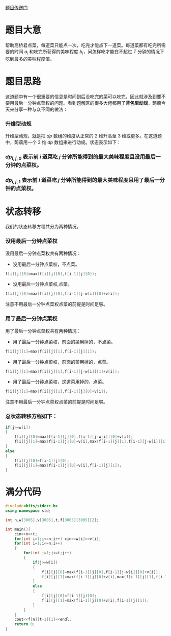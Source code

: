 [题目传送门](https://www.luogu.com.cn/problem/AT_abc145_e)

# 题目大意
帮助高桥君点菜，每道菜只能点一次，吃完才能点下一道菜。每道菜都有吃完所需要的时间 $a_i$ 和吃完所获得的美味程度 $b_i$，问怎样吃才能在不超过 $T$ 分钟的情况下吃到最多的美味程度值。

# 题目思路
这道题中有一个很重要的信息是时间到后没吃完的菜可以吃完，因此就涉及到要不要用最后一分钟点菜权的问题。看到题解区的很多大佬都用了**背包型动规**，蒟蒻今天来分享一种与众不同的做法：

### 升维型动规

升维型动规，就是把 $dp$ 数组的维度从正常的 $2$ 维升高至 $3$ 维或更多。在这道题中，蒟蒻用一个 $3$ 维 $dp$ 数组来进行动规。状态表示如下：

### $dp_{i,j,0}$ 表示前 $i$ 道菜吃 $j$ 分钟所能得到的最大美味程度且没用最后一分钟的点菜权。

### $dp_{i,j,1}$ 表示前 $i$ 道菜吃 $j$ 分钟所能得到的最大美味程度且用了最后一分钟的点菜权。

# 状态转移

我们的状态转移方程共分为两种情况。

### 没用最后一分钟点菜权

没用最后一分钟点菜权共有两种情况：

 - 没用最后一分钟点菜权，不点菜。
```cpp
f[i][j][0]=max(f[i][j][0],f[i-1][j][0]);
```
 - 没用最后一分钟点菜权,点菜。
```cpp
f[i][j][0]=max(f[i][j][0],f[i-1][j-w[i]][0]+v[i]);
```
 
注意不用最后一分钟点菜权点菜的前提是时间足够。

### 用了最后一分钟点菜权

用了最后一分钟点菜权共有两种情况：

 - 用了最后一分钟点菜权，前面的菜用掉的，不点菜。
```cpp
f[i][j][1]=max(f[i][j][1],f[i-1][j][1]);
```
 - 用了最后一分钟点菜权，前面的菜用掉的，点菜。
```cpp
f[i][j][1]=max(f[i][j][1],f[i-1][j-w[i]][1]+v[i]);
```
 - 用了最后一分钟点菜权，这道菜用掉的，点菜。
```cpp
f[i][j][1]=max(f[i][j][1],f[i-1][j][0]+v[i]);
```
注意不用最后一分钟点菜权点菜的前提是时间足够。
 
### 总状态转移方程如下：
```cpp
if(j>=w[i])
{
    f[i][j][0]=max(f[i-1][j][0],f[i-1][j-w[i]][0]+v[i]);
    f[i][j][1]=max(f[i-1][j][0]+v[i],max(f[i-1][j][1],f[i-1][j-w[i]][1]+v[i]));
}
else
{
    f[i][j][0]=f[i-1][j][0];
    f[i][j][1]=max(f[i-1][j][0]+v[i],f[i-1][j][1]);
}
```

# 满分代码
```cpp
#include<bits/stdc++.h>
using namespace std;

int n,w[3005],v[3005],t,f[3005][3005][2];

int main(){
    cin>>n>>t;
    for(int i=1;i<=n;i++) cin>>w[i]>>v[i];
    for(int i=1;i<=n;i++)
    {
    	for(int j=1;j<=t;j++)
    	{
    		if(j>=w[i])
    		{
    			f[i][j][0]=max(f[i-1][j][0],f[i-1][j-w[i]][0]+v[i]);
    			f[i][j][1]=max(f[i-1][j][0]+v[i],max(f[i-1][j][1],f[i-1][j-w[i]][1]+v[i]));
    		}
    		else
    		{
    			f[i][j][0]=f[i-1][j][0];
    			f[i][j][1]=max(f[i-1][j][0]+v[i],f[i-1][j][1]);
    		}
    	}
    }
    cout<<f[n][t-1][1]<<endl;
    return 0;
}
```

 